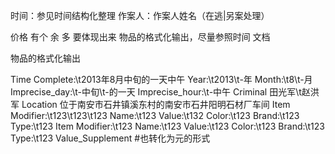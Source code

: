 时间：参见时间结构化整理
作案人：作案人姓名（在逃|另案处理）    



价格 有个 余 多 要体现出来
物品的格式化输出，尽量参照时间
文档

物品的格式化输出

Time
	Complete:\t2013年8月中旬的一天中午
	Year:\t2013\t-年
	Month:\t8\t-月
	Imprecise_day:\t-中旬\t-的一天
	Imprecise_hour:\t-中午
Criminal
	田光军\t赵洪军
Location
	位于南安市石井镇溪东村的南安市石井阳明石材厂车间
Item
    Modifier:\t123\t123\t123
    Name:\t123
    Value:\t132
    Color:\t123
    Brand:\t123
    Type:\t123
Item
    Modifier:\t123
    Name:\t123
    Value:\t123
    Color:\t123
    Brand:\t123
    Type:\t123
Value_Supplement
    #也转化为元的形式
